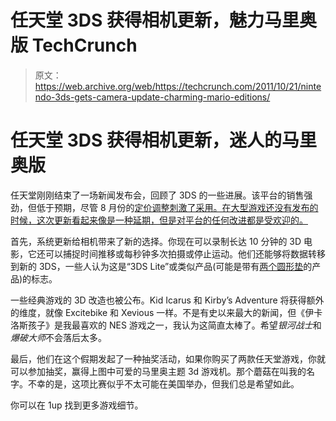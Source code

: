 # 任天堂 3DS 获得相机更新，魅力马里奥版 TechCrunch

> 原文：<https://web.archive.org/web/https://techcrunch.com/2011/10/21/nintendo-3ds-gets-camera-update-charming-mario-editions/>

# 任天堂 3DS 获得相机更新，迷人的马里奥版

任天堂刚刚结束了一场新闻发布会，回顾了 3DS 的一些进展。该平台的销售强劲，但低于预期，尽管 8 月份的[定价调整刺激了采用。在大型游戏还没有发布的时候，这次更新看起来像是一种延期，但是对平台的任何改进都是受欢迎的。](https://web.archive.org/web/20230205004419/https://techcrunch.com/2011/07/28/nintendo-3ds-to-drop-to-170-on-august-12-current-owners-get-20-free-games/)

首先，系统更新给相机带来了新的选择。你现在可以录制长达 10 分钟的 3D 电影，它还可以捕捉时间推移或每秒钟多次拍摄或停止运动。他们还能够将数据转移到新的 3DS，一些人认为这是“3DS Lite”或类似产品(可能是带有[两个圆形垫](https://web.archive.org/web/20230205004419/https://techcrunch.com/2011/10/18/i-heard-you-liked-3ds-circle-pad-so-i-put-a-circle-pad-on-your-circle-pad/)的产品)的标志。

一些经典游戏的 3D 改造也被公布。Kid Icarus 和 Kirby’s Adventure 将获得额外的维度，就像 Excitebike 和 Xevious 一样。不是有史以来最大的新闻，但《伊卡洛斯孩子》是我最喜欢的 NES 游戏之一，我认为这简直太棒了。希望*银河战士*和*爆破大师*不会落后太多。

最后，他们在这个假期发起了一种抽奖活动，如果你购买了两款任天堂游戏，你就可以参加抽奖，赢得上图中可爱的马里奥主题 3d 游戏机。那个蘑菇在叫我的名字。不幸的是，这项比赛似乎不太可能在美国举办，但我们总是希望如此。

你可以在 1up 找到更多游戏细节。